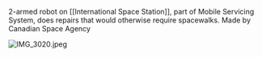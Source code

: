 2-armed robot on [[International Space Station]], part of Mobile Servicing System, does repairs that would otherwise require spacewalks.
Made by Canadian Space Agency

![IMG\_3020.jpeg](img_3020.jpeg)
